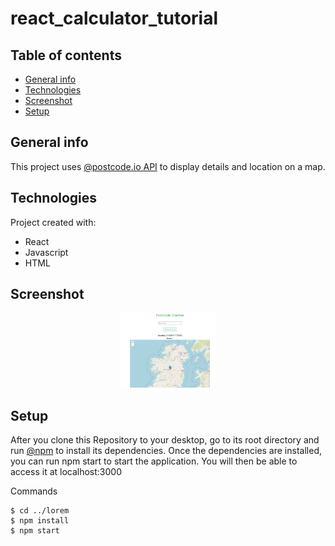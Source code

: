 # react_calculator_tutorial


## Table of contents
* [General info](#general-info)
* [Technologies](#technologies)
* [Screenshot](#screenshot)
* [Setup](#setup)

## General info
This project uses [@postcode.io API](http://postcodes.io/) to display details and location on a map.
	
## Technologies
Project created with:
* React
* Javascript
* HTML
	
## Screenshot
<div align="center">
        <img width="30%" src="screenshots/main_screen.PNG" alt="Main Screen" title="Main Screen"</img>
</div>

## Setup

After you clone this Repository to your desktop, go to its root directory and run [@npm](https://www.npmjs.com/get-npm) to install its dependencies.
Once the dependencies are installed, you can run npm start to start the application. You will then be able to access it at localhost:3000

Commands
```
$ cd ../lorem
$ npm install
$ npm start
